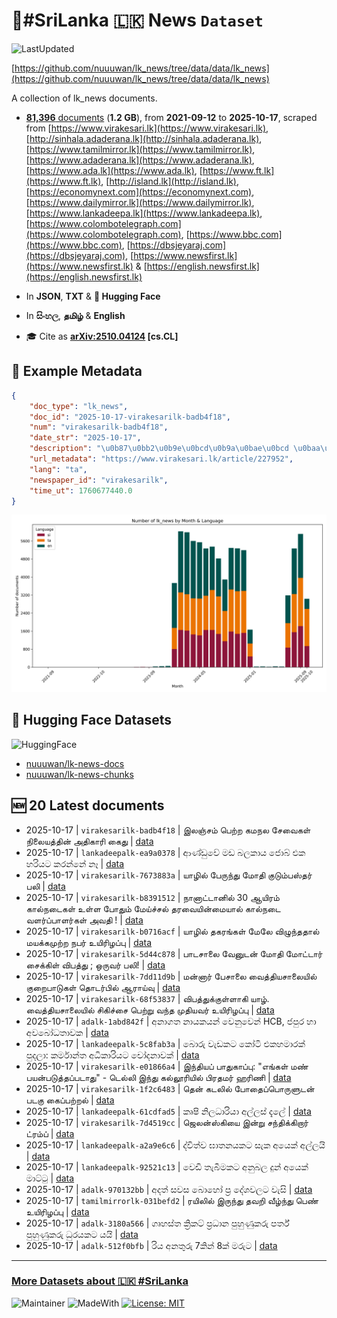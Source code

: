# 📄#SriLanka 🇱🇰 News `Dataset`

![LastUpdated](https://img.shields.io/badge/last_updated-2025--10--17_10:46:13-green)

[https://github.com/nuuuwan/lk_news/tree/data/data/lk_news](https://github.com/nuuuwan/lk_news/tree/data/data/lk_news)

A collection of lk_news documents.

- [**81,396** documents](https://github.com/nuuuwan/lk_news/tree/data/data/lk_news) (**1.2 GB**), from **2021-09-12** to **2025-10-17**, scraped from [https://www.virakesari.lk](https://www.virakesari.lk), [http://sinhala.adaderana.lk](http://sinhala.adaderana.lk), [https://www.tamilmirror.lk](https://www.tamilmirror.lk), [https://www.adaderana.lk](https://www.adaderana.lk), [https://www.ada.lk](https://www.ada.lk), [https://www.ft.lk](https://www.ft.lk), [http://island.lk](http://island.lk), [https://economynext.com](https://economynext.com), [https://www.dailymirror.lk](https://www.dailymirror.lk), [https://www.lankadeepa.lk](https://www.lankadeepa.lk), [https://www.colombotelegraph.com](https://www.colombotelegraph.com), [https://www.bbc.com](https://www.bbc.com), [https://dbsjeyaraj.com](https://dbsjeyaraj.com), [https://www.newsfirst.lk](https://www.newsfirst.lk) & [https://english.newsfirst.lk](https://english.newsfirst.lk)

- In **JSON**, **TXT** & **🤗 Hugging Face**

- In **සිංහල**, **தமிழ்** & **English**

- 🎓 Cite as **[arXiv:2510.04124](https://arxiv.org/abs/2510.04124) [cs.CL]**

## 📝 Example Metadata

```json
{
    "doc_type": "lk_news",
    "doc_id": "2025-10-17-virakesarilk-badb4f18",
    "num": "virakesarilk-badb4f18",
    "date_str": "2025-10-17",
    "description": "\u0b87\u0bb2\u0b9e\u0bcd\u0b9a\u0bae\u0bcd \u0baa\u0bc6\u0bb1\u0bcd\u0bb1 \u0b95\u0bae\u0ba8\u0bb2 \u0b9a\u0bc7\u0bb5\u0bc8\u0b95\u0bb3\u0bcd \u0ba8\u0bbf\u0bb2\u0bc8\u0baf\u0ba4\u0bcd\u0ba4\u0bbf\u0ba9\u0bcd \u0b85\u0ba4\u0bbf\u0b95\u0bbe\u0bb0\u0bbf \u0b95\u0bc8\u0ba4\u0bc1",
    "url_metadata": "https://www.virakesari.lk/article/227952",
    "lang": "ta",
    "newspaper_id": "virakesarilk",
    "time_ut": 1760677440.0
}
```

![Chart](https://raw.githubusercontent.com/nuuuwan/lk_news/refs/heads/data/data/lk_news/docs_by_month_and_lang.png)

## 🤗 Hugging Face Datasets

![HuggingFace](https://img.shields.io/badge/-HuggingFace-FDEE21?style=for-the-badge&logo=HuggingFace)

- [nuuuwan/lk-news-docs](https://huggingface.co/datasets/nuuuwan/lk-news-docs)
- [nuuuwan/lk-news-chunks](https://huggingface.co/datasets/nuuuwan/lk-news-chunks)

## 🆕 20 Latest documents

- 2025-10-17 | `virakesarilk-badb4f18` | இலஞ்சம் பெற்ற கமநல சேவைகள் நிலையத்தின் அதிகாரி கைது | [data](https://github.com/nuuuwan/lk_news/tree/data/data/lk_news/2020s/2025/2025-10-17-virakesarilk-badb4f18)
- 2025-10-17 | `lankadeepalk-ea9a0378` | ආණ්ඩුවේ මඩ බලකාය ජොබ් එක හරියට කරන්නේ නෑ | [data](https://github.com/nuuuwan/lk_news/tree/data/data/lk_news/2020s/2025/2025-10-17-lankadeepalk-ea9a0378)
- 2025-10-17 | `virakesarilk-7673883a` | யாழில் பேருந்து மோதி குடும்பஸ்தர் பலி | [data](https://github.com/nuuuwan/lk_news/tree/data/data/lk_news/2020s/2025/2025-10-17-virakesarilk-7673883a)
- 2025-10-17 | `virakesarilk-b8391512` | நானாட்டானில் 30 ஆயிரம் கால்நடைகள் உள்ள போதும் மேய்ச்சல் தரவையின்மையால் கால்நடை வளர்ப்பாளர்கள் அவதி ! | [data](https://github.com/nuuuwan/lk_news/tree/data/data/lk_news/2020s/2025/2025-10-17-virakesarilk-b8391512)
- 2025-10-17 | `virakesarilk-b0716acf` | யாழில் தகரங்கள் மேலே விழுந்ததால் மயக்கமுற்ற நபர் உயிரிழப்பு | [data](https://github.com/nuuuwan/lk_news/tree/data/data/lk_news/2020s/2025/2025-10-17-virakesarilk-b0716acf)
- 2025-10-17 | `virakesarilk-5d44c878` | பாடசாலை வேனுடன் மோதி மோட்டார் சைக்கிள் விபத்து ; ஒருவர் பலி! | [data](https://github.com/nuuuwan/lk_news/tree/data/data/lk_news/2020s/2025/2025-10-17-virakesarilk-5d44c878)
- 2025-10-17 | `virakesarilk-7dd11d9b` | மன்னார் பேசாலை வைத்தியசாலையில் குறைபாடுகள் தொடர்பில் ஆராய்வு | [data](https://github.com/nuuuwan/lk_news/tree/data/data/lk_news/2020s/2025/2025-10-17-virakesarilk-7dd11d9b)
- 2025-10-17 | `virakesarilk-68f53837` | விபத்துக்குள்ளாகி யாழ். வைத்தியசாலையில் சிகிச்சை பெற்று வந்த முதியவர் உயிரிழப்பு | [data](https://github.com/nuuuwan/lk_news/tree/data/data/lk_news/2020s/2025/2025-10-17-virakesarilk-68f53837)
- 2025-10-17 | `adalk-1abd842f` | අනාගත නායකයන් වෙනුවෙන් HCB, ජපුර හා අවබෝධතාවක | [data](https://github.com/nuuuwan/lk_news/tree/data/data/lk_news/2020s/2025/2025-10-17-adalk-1abd842f)
- 2025-10-17 | `lankadeepalk-5c8fab3a` | බොරු වැඩකට කෝටි එකහමාරක් පුදලා: කර්මාන්ත අධිකාරියට චෝදනාවක් | [data](https://github.com/nuuuwan/lk_news/tree/data/data/lk_news/2020s/2025/2025-10-17-lankadeepalk-5c8fab3a)
- 2025-10-17 | `virakesarilk-e01866a4` | இந்தியப் பாதுகாப்பு: "எங்கள் மண் பயன்படுத்தப்படாது" - டெல்லி இந்து கல்லூரியில் பிரதமர் ஹரிணி | [data](https://github.com/nuuuwan/lk_news/tree/data/data/lk_news/2020s/2025/2025-10-17-virakesarilk-e01866a4)
- 2025-10-17 | `virakesarilk-1f2c6483` | தென் கடலில் போதைப்பொருளுடன் படகு கைப்பற்றல் | [data](https://github.com/nuuuwan/lk_news/tree/data/data/lk_news/2020s/2025/2025-10-17-virakesarilk-1f2c6483)
- 2025-10-17 | `lankadeepalk-61cdfad5` | කෘෂි නිලධාරියා අල්ලස් දැලේ | [data](https://github.com/nuuuwan/lk_news/tree/data/data/lk_news/2020s/2025/2025-10-17-lankadeepalk-61cdfad5)
- 2025-10-17 | `virakesarilk-7d4519cc` | ஜெலன்ஸ்கியை இன்று சந்திக்கிறார் ட்ரம்ப் | [data](https://github.com/nuuuwan/lk_news/tree/data/data/lk_news/2020s/2025/2025-10-17-virakesarilk-7d4519cc)
- 2025-10-17 | `lankadeepalk-a2a9e6c6` | ද්විත්ව ඝාතනයකට සැක අයෙක් අල්ලයි | [data](https://github.com/nuuuwan/lk_news/tree/data/data/lk_news/2020s/2025/2025-10-17-lankadeepalk-a2a9e6c6)
- 2025-10-17 | `lankadeepalk-92521c13` | වෙඩි තැබීමකට අනුබල දුන් අයෙක් මාට්ටු | [data](https://github.com/nuuuwan/lk_news/tree/data/data/lk_news/2020s/2025/2025-10-17-lankadeepalk-92521c13)
- 2025-10-17 | `adalk-970132bb` | අදත් සවස බොහෝ ප්‍ර දේශවලට වැසි | [data](https://github.com/nuuuwan/lk_news/tree/data/data/lk_news/2020s/2025/2025-10-17-adalk-970132bb)
- 2025-10-17 | `tamilmirrorlk-031befd2` | ரயிலில் இருந்து தவறி வீழ்ந்து பெண் உயிரிழப்பு | [data](https://github.com/nuuuwan/lk_news/tree/data/data/lk_news/2020s/2025/2025-10-17-tamilmirrorlk-031befd2)
- 2025-10-17 | `adalk-3180a566` | ගෘහස්ත ක්‍රිකට් ප්‍රධාන පුහුණුකරු පර්ත් පුහුණුකරු ධුරයකට යයි | [data](https://github.com/nuuuwan/lk_news/tree/data/data/lk_news/2020s/2025/2025-10-17-adalk-3180a566)
- 2025-10-17 | `adalk-512f0bfb` | රිය අනතුරු 7කින් 8ක් මරුට | [data](https://github.com/nuuuwan/lk_news/tree/data/data/lk_news/2020s/2025/2025-10-17-adalk-512f0bfb)

---

### [More Datasets about 🇱🇰 #SriLanka](https://github.com/nuuuwan/lk_datasets)

![Maintainer](https://img.shields.io/badge/maintainer-nuuuwan-red)
![MadeWith](https://img.shields.io/badge/made_with-python-blue)
[![License: MIT](https://img.shields.io/badge/License-MIT-yellow.svg)](https://opensource.org/licenses/MIT)
